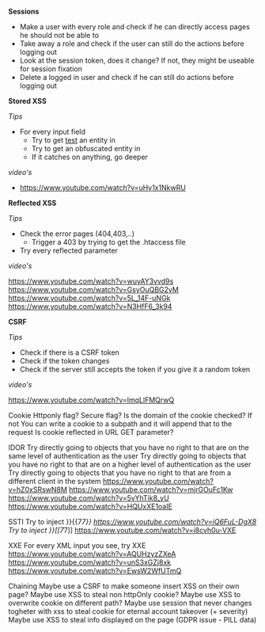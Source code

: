 **Sessions**

- Make a user with every role and check if he can directly access pages he should not be able to
- Take away a role and check if the user can still do the actions before logging out
- Look at the session token, does it change? If not, they might be useable for session fixation
- Delete a logged in user and check if he can still do actions before logging out

**Stored XSS**

*Tips*

- For every input field
	- Try to get <a href=#>test</a> an entity in
	- Try to get an obfuscated entity in
	- If it catches on anything, go deeper

*video's*

- https://www.youtube.com/watch?v=uHy1x1NkwRU
	
**Reflected XSS**

*Tips*

- Check the error pages (404,403,..)
	- Trigger a 403 by trying to get the .htaccess file
- Try every reflected parameter

*video's*

https://www.youtube.com/watch?v=wuyAY3vvd9s
https://www.youtube.com/watch?v=GsyOuQBG2yM
https://www.youtube.com/watch?v=5L_14F-uNGk
https://www.youtube.com/watch?v=N3HfF6_3k94

**CSRF**

*Tips*

- Check if there is a CSRF token
- Check if the token changes
- Check if the server still accepts the token if you give it a random token

*video's*

https://www.youtube.com/watch?v=ImqLlFMQrwQ

Cookie
Httponly flag?
Secure flag?
Is the domain of the cookie checked? 
	If not You can write a cookie to a subpath and it will append that to the request
Is cookie reflected in URL GET parameter?

IDOR
Try directly going to objects that you have no right to that are on the same level of authentication as the user
Try directly going to objects that you have no right to that are on a higher level of authentication as the user
Try directly going to objects that you have no right to that are from a different client in the system
https://www.youtube.com/watch?v=hZ0xSRswN8M
https://www.youtube.com/watch?v=mjrGOuFc1Kw
https://www.youtube.com/watch?v=5vYhTik8_yU
https://www.youtube.com/watch?v=HQUxXE1oaIE

SSTI
Try to inject }}{{7*7}}
https://www.youtube.com/watch?v=iQ6FuL-DgX8
Try to inject }}[[7*7]]
https://www.youtube.com/watch?v=i8cvh0u-VXE

XXE
For every XML input you see, try XXE
https://www.youtube.com/watch?v=AQUHzyzZXeA
https://www.youtube.com/watch?v=unS3xGZj8xk
https://www.youtube.com/watch?v=EwsW2WfUTmQ

Chaining
Maybe use a CSRF to make someone insert XSS on their own page?
Maybe use XSS to steal non httpOnly cookie?
Maybe use XSS to overwrite cookie on different path?
Maybe use session that never changes togheter with xss to steal cookie for eternal account takeover (+ severity)
Maybe use XSS to steal info displayed on the page (GDPR issue - PILL data)
